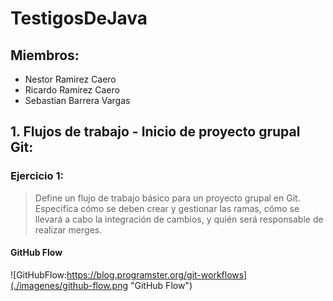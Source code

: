 # TestigosDeJava

## Miembros:

- Nestor Ramirez Caero
- Ricardo Ramirez Caero
- Sebastian Barrera Vargas

## 1. Flujos de trabajo - Inicio de proyecto grupal Git:

### Ejercicio 1:

> Define un flujo de trabajo básico para un proyecto grupal en Git. Especifica cómo se deben crear y gestionar las ramas, cómo se llevará a cabo la integración de cambios, y quién será responsable de realizar merges.

#### GitHub Flow

![GitHubFlow:https://blog.programster.org/git-workflows](./imagenes/github-flow.png "GitHub Flow")